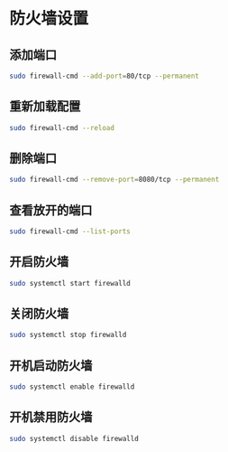 # 防火墙设置

## 添加端口

```bash
sudo firewall-cmd --add-port=80/tcp --permanent
```

## 重新加载配置

```bash
sudo firewall-cmd --reload
```

## 删除端口

```bash
sudo firewall-cmd --remove-port=8080/tcp --permanent
```

## 查看放开的端口

```bash
sudo firewall-cmd --list-ports
```

## 开启防火墙

```bash
sudo systemctl start firewalld
```

## 关闭防火墙

```bash
sudo systemctl stop firewalld
```

## 开机启动防火墙

```bash
sudo systemctl enable firewalld
```

## 开机禁用防火墙

```bash
sudo systemctl disable firewalld
```